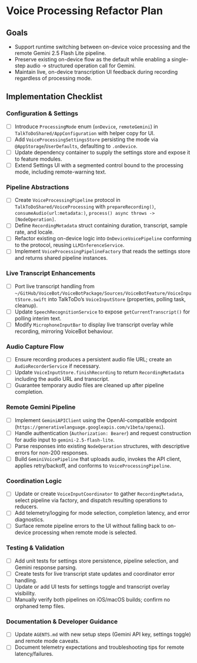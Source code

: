 # Voice Processing Refactor Plan

## Goals
- Support runtime switching between on-device voice processing and the remote Gemini 2.5 Flash Lite pipeline.
- Preserve existing on-device flow as the default while enabling a single-step audio → structured operation call for Gemini.
- Maintain live, on-device transcription UI feedback during recording regardless of processing mode.

## Implementation Checklist

### Configuration & Settings
- [ ] Introduce `ProcessingMode` enum (`onDevice`, `remoteGemini`) in `TalkToDoShared/AppConfiguration` with helper copy for UI.
- [ ] Add `VoiceProcessingSettingsStore` persisting the mode via `@AppStorage`/`UserDefaults`, defaulting to `.onDevice`.
- [ ] Update dependency container to supply the settings store and expose it to feature modules.
- [ ] Extend Settings UI with a segmented control bound to the processing mode, including remote-warning text.

### Pipeline Abstractions
- [ ] Create `VoiceProcessingPipeline` protocol in `TalkToDoShared/VoiceProcessing` with `prepareRecording()`, `consumeAudio(url:metadata:)`, `process() async throws -> [NodeOperation]`.
- [ ] Define `RecordingMetadata` struct containing duration, transcript, sample rate, and locale.
- [ ] Refactor existing on-device logic into `OnDeviceVoicePipeline` conforming to the protocol, reusing `LLMInferenceService`.
- [ ] Implement `VoiceProcessingPipelineFactory` that reads the settings store and returns shared pipeline instances.

### Live Transcript Enhancements
- [ ] Port live transcript handling from `~/GitHub/VoiceBot/VoiceBotPackage/Sources/VoiceBotFeature/VoiceInputStore.swift` into TalkToDo’s `VoiceInputStore` (properties, polling task, cleanup).
- [ ] Update `SpeechRecognitionService` to expose `getCurrentTranscript()` for polling interim text.
- [ ] Modify `MicrophoneInputBar` to display live transcript overlay while recording, mirroring VoiceBot behaviour.

### Audio Capture Flow
- [ ] Ensure recording produces a persistent audio file URL; create an `AudioRecorderService` if necessary.
- [ ] Update `VoiceInputStore.finishRecording` to return `RecordingMetadata` including the audio URL and transcript.
- [ ] Guarantee temporary audio files are cleaned up after pipeline completion.

### Remote Gemini Pipeline
- [ ] Implement `GeminiAPIClient` using the OpenAI-compatible endpoint (`https://generativelanguage.googleapis.com/v1beta/openai`).
- [ ] Handle authentication (`Authorization: Bearer`) and request construction for audio input to `gemini-2.5-flash-lite`.
- [ ] Parse responses into existing `NodeOperation` structures, with descriptive errors for non-200 responses.
- [ ] Build `GeminiVoicePipeline` that uploads audio, invokes the API client, applies retry/backoff, and conforms to `VoiceProcessingPipeline`.

### Coordination Logic
- [ ] Update or create `VoiceInputCoordinator` to gather `RecordingMetadata`, select pipeline via factory, and dispatch resulting operations to reducers.
- [ ] Add telemetry/logging for mode selection, completion latency, and error diagnostics.
- [ ] Surface remote pipeline errors to the UI without falling back to on-device processing when remote mode is selected.

### Testing & Validation
- [ ] Add unit tests for settings store persistence, pipeline selection, and Gemini response parsing.
- [ ] Create tests for live transcript state updates and coordinator error handling.
- [ ] Update or add UI tests for settings toggle and transcript overlay visibility.
- [ ] Manually verify both pipelines on iOS/macOS builds; confirm no orphaned temp files.

### Documentation & Developer Guidance
- [ ] Update `AGENTS.md` with new setup steps (Gemini API key, settings toggle) and remote mode caveats.
- [ ] Document telemetry expectations and troubleshooting tips for remote latency/failures.

